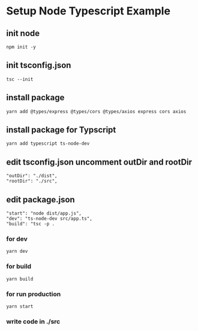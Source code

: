 # Setup Node Typescript Example
## init node
```shell
npm init -y
```
## init tsconfig.json
```shell
tsc --init
```
## install package
```shell
yarn add @types/express @types/cors @types/axios express cors axios
```
## install package for Typscript
```shell
yarn add typescript ts-node-dev
```
## edit tsconfig.json uncomment outDir and rootDir
```
"outDir": "./dist",
"rootDir": "./src", 
```
## edit package.json
```
"start": "node dist/app.js",
"dev": "ts-node-dev src/app.ts",
"build": "tsc -p .
```
### for dev
```
yarn dev
```
### for build
```
yarn build
```
### for run production
```
yarn start
```
### write code in ./src 